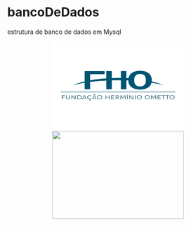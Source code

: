 # bancoDeDados
estrutura de banco de dados em Mysql

<p align = "center">
<img width=300 height=200 src=https://github.com/Guilherme-del/Python/blob/master/Img/fho.png >
<img width=300 height=200 src=https://pngimg.com/uploads/mysql/mysql_PNG23.png >
<p>
